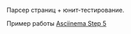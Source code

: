 Парсер страниц + юнит-тестирование.

Пример работы
[Asciinema Step 5](https://asciinema.org/a/fd4tlhR6t3W95uNAvoYpSLw99)
